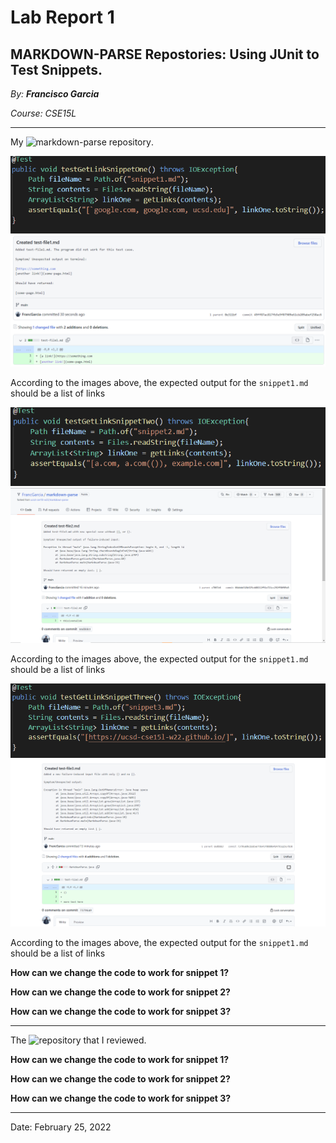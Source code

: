 # Lab Report 1

## MARKDOWN-PARSE Repostories: Using JUnit to Test Snippets.

*By: **Francisco Garcia***

*Course: CSE15L*

---

My ![markdown-parse repository](https://github.com/FrancGarcia/markdown-parse).

![Image](testcode1.png)
![Image](test1.png)

According to the images above, the expected output for the `snippet1.md` should be a list of links 

>
![Image](testcode2.png)
![JUnit output for test 2](test2.png)

According to the images above, the expected output for the `snippet1.md` should be a list of links

>
![Image](testcode3.png)
![JUnit output for test 3](test3.png)

According to the images above, the expected output for the `snippet1.md` should be a list of links

>
**How can we change the code to work for snippet 1?**

**How can we change the code to work for snippet 2?**

**How can we change the code to work for snippet 3?**

---

The ![repository](https://github.com/yi113/markdown-parse) that I reviewed.

**How can we change the code to work for snippet 1?**

**How can we change the code to work for snippet 2?**

**How can we change the code to work for snippet 3?**

---

Date: February 25, 2022
